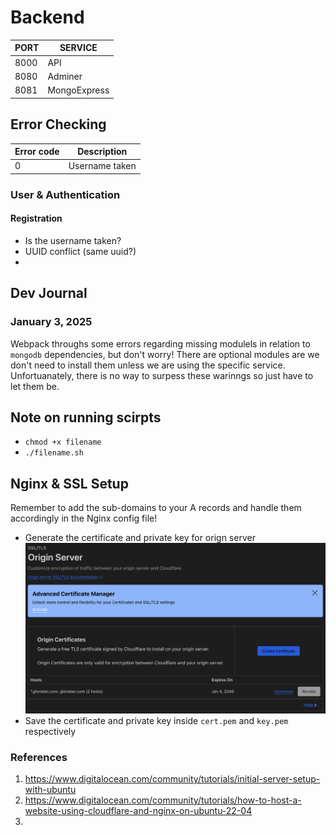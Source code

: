 # Backend

| PORT | SERVICE |
| - | - |
| 8000 | API |
| 8080 | Adminer |
| 8081 | MongoExpress |


## Error Checking

| Error code | Description |
| - | - |
| 0 | Username taken | 

### User & Authentication

#### Registration
- Is the username taken?
- UUID conflict (same uuid?)
- 

## Dev Journal

### January 3, 2025

Webpack throughs some errors regarding missing modulels in relation to `mongodb`
dependencies, but don't worry! There are optional modules are we don't need to
install them unless we are using the specific service. Unfortuanately, there is
no way to surpess these warinngs so just have to let them be.

## Note on running scirpts

- `chmod +x filename`
- `./filename.sh`

## Nginx & SSL Setup

Remember to add the sub-domains to your A records and handle them accordingly in
the Nginx config file!

- Generate the certificate and private key for orign server
  ![](./assets/images/origin-server.png)
- Save the certificate and private key inside `cert.pem` and `key.pem` respectively

### References

1. https://www.digitalocean.com/community/tutorials/initial-server-setup-with-ubuntu
1. https://www.digitalocean.com/community/tutorials/how-to-host-a-website-using-cloudflare-and-nginx-on-ubuntu-22-04
2. 
